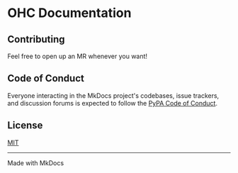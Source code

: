 # OHC Documentation

## Contributing

Feel free to open up an MR whenever you want! 

## Code of Conduct

Everyone interacting in the MkDocs project's codebases, issue trackers, and
discussion forums is expected to follow the [PyPA Code of Conduct](https://www.pypa.io/en/latest/code-of-conduct/).

## License

[MIT](https://github.com/coronasafe/docs/blob/master/LICENSE)

---
Made with MkDocs